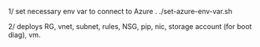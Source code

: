 1/ set necessary env var to connect to Azure . ./set-azure-env-var.sh 

2/ deploys RG, vnet, subnet, rules, NSG, pip, nic, storage account (for boot diag), vm. 
